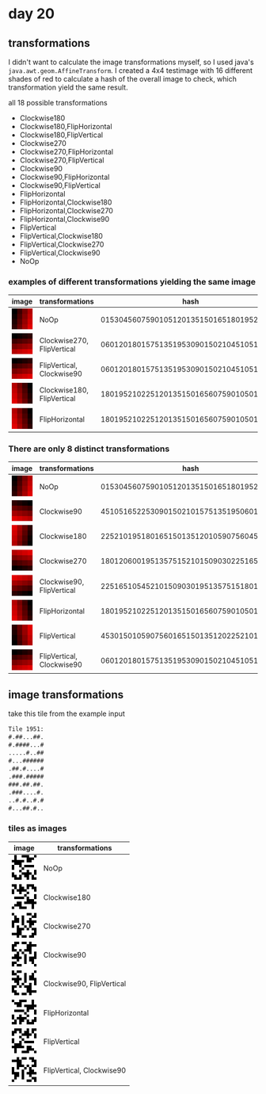 # day 20

## transformations

I didn't want to calculate the image transformations myself, so I used java's `java.awt.geom.AffineTransform`.
I created a 4x4 testimage with 16 different shades of red to calculate a hash of the overall image to check, which transformation yield the same result.

all 18 possible transformations

- Clockwise180
- Clockwise180,FlipHorizontal
- Clockwise180,FlipVertical
- Clockwise270
- Clockwise270,FlipHorizontal
- Clockwise270,FlipVertical
- Clockwise90
- Clockwise90,FlipHorizontal
- Clockwise90,FlipVertical
- FlipHorizontal
- FlipHorizontal,Clockwise180
- FlipHorizontal,Clockwise270
- FlipHorizontal,Clockwise90
- FlipVertical
- FlipVertical,Clockwise180
- FlipVertical,Clockwise270
- FlipVertical,Clockwise90
- NoOp

### examples of different transformations yielding the same image

| image                                                                                                                                                                | transformations            | hash                                     |
| -------------------------------------------------------------------------------------------------------------------------------------------------------------------- | -------------------------- | ---------------------------------------- |
| <img src="./image-transformations/image_hash_0153045607590105120135150165180195210225_NoOp.png" width="50" style="image-rendering: pixelated" />                     | NoOp                       | 0153045607590105120135150165180195210225 |
| <img src="./image-transformations/image_hash_0601201801575135195309015021045105165225_Clockwise270FlipVertical.png" width="50" style="image-rendering: pixelated" /> | Clockwise270, FlipVertical | 0601201801575135195309015021045105165225 |
| <img src="./image-transformations/image_hash_0601201801575135195309015021045105165225_FlipVerticalClockwise90.png" width="50" style="image-rendering: pixelated" />  | FlipVertical, Clockwise90  | 0601201801575135195309015021045105165225 |
| <img src="./image-transformations/image_hash_1801952102251201351501656075901050153045_Clockwise180FlipVertical.png" width="50" style="image-rendering: pixelated" /> | Clockwise180, FlipVertical | 1801952102251201351501656075901050153045 |
| <img src="./image-transformations/image_hash_1801952102251201351501656075901050153045_FlipHorizontal.png" width="50" style="image-rendering: pixelated" />           | FlipHorizontal             | 1801952102251201351501656075901050153045 |

### There are only 8 distinct transformations

| image                                                                                                                                                               | transformations           | hash                                     |
| ------------------------------------------------------------------------------------------------------------------------------------------------------------------- | ------------------------- | ---------------------------------------- |
| <img src="./image-transformations/image_hash_0153045607590105120135150165180195210225_NoOp.png" width="50" style="image-rendering: pixelated" />                    | NoOp                      | 0153045607590105120135150165180195210225 |
| <img src="./image-transformations/image_hash_4510516522530901502101575135195060120180_Clockwise90.png" width="50" style="image-rendering: pixelated" />             | Clockwise90               | 4510516522530901502101575135195060120180 |
| <img src="./image-transformations/image_hash_2252101951801651501351201059075604530150_Clockwise180.png" width="50" style="image-rendering: pixelated" />            | Clockwise180              | 2252101951801651501351201059075604530150 |
| <img src="./image-transformations/image_hash_1801206001951357515210150903022516510545_Clockwise270.png" width="50" style="image-rendering: pixelated" />            | Clockwise270              | 1801206001951357515210150903022516510545 |
| <img src="./image-transformations/image_hash_2251651054521015090301951357515180120600_Clockwise90FlipVertical.png" width="50" style="image-rendering: pixelated" /> | Clockwise90, FlipVertical | 2251651054521015090301951357515180120600 |
| <img src="./image-transformations/image_hash_1801952102251201351501656075901050153045_FlipHorizontal.png" width="50" style="image-rendering: pixelated" />          | FlipHorizontal            | 1801952102251201351501656075901050153045 |
| <img src="./image-transformations/image_hash_4530150105907560165150135120225210195180_FlipVertical.png" width="50" style="image-rendering: pixelated" />            | FlipVertical              | 4530150105907560165150135120225210195180 |
| <img src="./image-transformations/image_hash_0601201801575135195309015021045105165225_FlipVerticalClockwise90.png" width="50" style="image-rendering: pixelated" /> | FlipVertical, Clockwise90 | 0601201801575135195309015021045105165225 |

## image transformations

take this tile from the example input

```text
Tile 1951:
#.##...##.
#.####...#
.....#..##
#...######
.##.#....#
.###.#####
###.##.##.
.###....#.
..#.#..#.#
#...##.#..
```

### tiles as images

| image                                                                                                               | transformations           |
| ------------------------------------------------------------------------------------------------------------------- | ------------------------- |
| <img src="./tile-transformations/1951_NoOp.png" width="50" style="image-rendering: pixelated" />                    | NoOp                      |
| <img src="./tile-transformations/1951_Clockwise180.png" width="50" style="image-rendering: pixelated" />            | Clockwise180              |
| <img src="./tile-transformations/1951_Clockwise270.png" width="50" style="image-rendering: pixelated" />            | Clockwise270              |
| <img src="./tile-transformations/1951_Clockwise90.png" width="50" style="image-rendering: pixelated" />             | Clockwise90               |
| <img src="./tile-transformations/1951_Clockwise90FlipVertical.png" width="50" style="image-rendering: pixelated" /> | Clockwise90, FlipVertical |
| <img src="./tile-transformations/1951_FlipHorizontal.png" width="50" style="image-rendering: pixelated" />          | FlipHorizontal            |
| <img src="./tile-transformations/1951_FlipVertical.png" width="50" style="image-rendering: pixelated" />            | FlipVertical              |
| <img src="./tile-transformations/1951_FlipVerticalClockwise90.png" width="50" style="image-rendering: pixelated" /> | FlipVertical, Clockwise90 |
